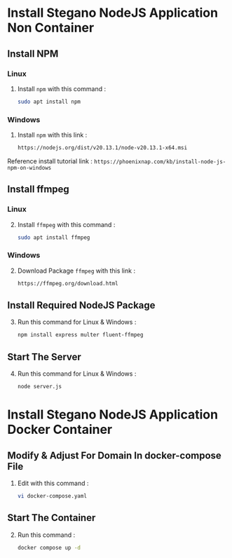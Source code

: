 # Install Stegano NodeJS Application Non Container

## Install NPM
### Linux
1. Install `npm` with this command :
   ```sh
   sudo apt install npm

### Windows
1. Install `npm` with this link :
   ```sh
   https://nodejs.org/dist/v20.13.1/node-v20.13.1-x64.msi

Reference install tutorial link : `https://phoenixnap.com/kb/install-node-js-npm-on-windows`

## Install ffmpeg
### Linux
2. Install `ffmpeg` with this command :
   ```sh
   sudo apt install ffmpeg

### Windows
2. Download Package `ffmpeg` with this link :
   ```sh
   https://ffmpeg.org/download.html

## Install Required NodeJS Package

3. Run this command for Linux & Windows :
   ```sh
   npm install express multer fluent-ffmpeg

## Start The Server

4. Run this command for Linux & Windows :
   ```sh
   node server.js


# Install Stegano NodeJS Application Docker Container

## Modify & Adjust For Domain In docker-compose File
1. Edit with this command :
   ```sh
   vi docker-compose.yaml

## Start The Container
2. Run this command :
   ```sh
   docker compose up -d
